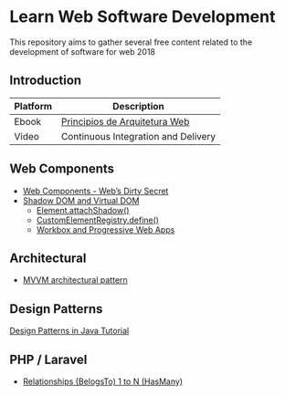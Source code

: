 # Learn Web Software Development

This repository aims to gather several free content related to the development of software for web 2018

## Introduction

| Platform | Description |
| ------ | ------ |
| Ebook | [Principios de Arquitetura Web](http://www.argonavis.com.br/cursos/web/WebDesign_1.pdf) |
| Video | Continuous Integration and Delivery |[Aplicação Web Entendendo Back-end e Front-end](https://www.youtube.com/watch?v=EEeLl-M5YmI) |




## Web Components
- [Web Components - Web’s Dirty Secret](https://codeburst.io/web-components-webs-dirty-secret-903cc85847dd)
- [Shadow DOM and Virtual DOM](https://vuejsfeed.com/blog/learn-the-differences-between-shadow-dom-and-virtual-dom)
  - [Element.attachShadow()
](https://developer.mozilla.org/en-US/docs/Web/API/Element/attachShadow)
  - [CustomElementRegistry.define()](https://developer.mozilla.org/en-US/docs/Web/API/CustomElementRegistry/define)
  - [Workbox and Progressive Web Apps](https://developers.google.com/web/tools/workbox/)

## Architectural
- [MVVM architectural pattern](https://www.packtpub.com/mapt/book/web_development/9781786469946/2/ch02lvl1sec18/mvvm-architectural-pattern)

## Design Patterns
[Design Patterns in Java Tutorial](https://www.tutorialspoint.com/design_pattern/index.htm)

## PHP / Laravel
- [Relationships (BelogsTo) 1 to N (HasMany)](https://www.youtube.com/watch?v=aED6dDS1TB0)
